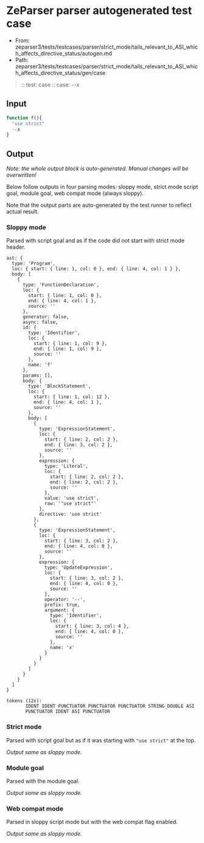 # ZeParser parser autogenerated test case

- From: zeparser3/tests/testcases/parser/strict_mode/tails_relevant_to_ASI_which_affects_directive_status/autogen.md
- Path: zeparser3/tests/testcases/parser/strict_mode/tails_relevant_to_ASI_which_affects_directive_status/gen/case

> :: test: case
> :: case: --x

## Input


`````js
function f(){ 
  "use strict"
  --x
}
`````

## Output

_Note: the whole output block is auto-generated. Manual changes will be overwritten!_

Below follow outputs in four parsing modes: sloppy mode, strict mode script goal, module goal, web compat mode (always sloppy).

Note that the output parts are auto-generated by the test runner to reflect actual result.

### Sloppy mode

Parsed with script goal and as if the code did not start with strict mode header.

`````
ast: {
  type: 'Program',
  loc: { start: { line: 1, col: 0 }, end: { line: 4, col: 1 } },
  body: [
    {
      type: 'FunctionDeclaration',
      loc: {
        start: { line: 1, col: 0 },
        end: { line: 4, col: 1 },
        source: ''
      },
      generator: false,
      async: false,
      id: {
        type: 'Identifier',
        loc: {
          start: { line: 1, col: 9 },
          end: { line: 1, col: 9 },
          source: ''
        },
        name: 'f'
      },
      params: [],
      body: {
        type: 'BlockStatement',
        loc: {
          start: { line: 1, col: 12 },
          end: { line: 4, col: 1 },
          source: ''
        },
        body: [
          {
            type: 'ExpressionStatement',
            loc: {
              start: { line: 2, col: 2 },
              end: { line: 3, col: 2 },
              source: ''
            },
            expression: {
              type: 'Literal',
              loc: {
                start: { line: 2, col: 2 },
                end: { line: 2, col: 2 },
                source: ''
              },
              value: 'use strict',
              raw: '"use strict"'
            },
            directive: 'use strict'
          },
          {
            type: 'ExpressionStatement',
            loc: {
              start: { line: 3, col: 2 },
              end: { line: 4, col: 0 },
              source: ''
            },
            expression: {
              type: 'UpdateExpression',
              loc: {
                start: { line: 3, col: 2 },
                end: { line: 4, col: 0 },
                source: ''
              },
              operator: '--',
              prefix: true,
              argument: {
                type: 'Identifier',
                loc: {
                  start: { line: 3, col: 4 },
                  end: { line: 4, col: 0 },
                  source: ''
                },
                name: 'x'
              }
            }
          }
        ]
      }
    }
  ]
}

tokens (12x):
       IDENT IDENT PUNCTUATOR PUNCTUATOR PUNCTUATOR STRING_DOUBLE ASI
       PUNCTUATOR IDENT ASI PUNCTUATOR
`````

### Strict mode

Parsed with script goal but as if it was starting with `"use strict"` at the top.

_Output same as sloppy mode._

### Module goal

Parsed with the module goal.

_Output same as sloppy mode._

### Web compat mode

Parsed in sloppy script mode but with the web compat flag enabled.

_Output same as sloppy mode._
